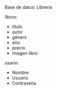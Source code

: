 Base de datos: Libreria

libros:

- título
- autor
- género
- año
- precio
- imagen libro

usario:

- Nombre
- Usuario
- Contraseña
